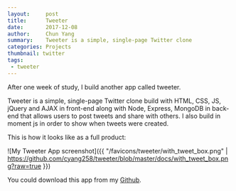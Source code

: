```yaml
---
layout:     post
title:      Tweeter
date:       2017-12-08
author:     Chun Yang
summary:    Tweeter is a simple, single-page Twitter clone 
categories: Projects
thumbnail: twitter
tags:
 - tweeter
---
```


After one week of study, I build another app called tweeter.

Tweeter is a simple, single-page Twitter clone build with HTML, CSS, JS, jQuery and AJAX in front-end along with Node, Express, MongoDB in back-end that allows users to post tweets and share with others. I also build in moment js in order to show when tweets were created.

This is how it looks like as a full product:

![My Tweeter App screenshot]({{ "/favicons/tweeter/with_tweet_box.png" | https://github.com/cyang258/tweeter/blob/master/docs/with_tweet_box.png?raw=true }})

You could download this app from my [Github][1].

[1]: https://github.com/cyang258/tweeter



